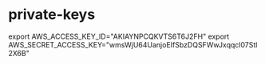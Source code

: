 # private-keys

export AWS_ACCESS_KEY_ID="AKIAYNPCQKVTS6T6J2FH"
export AWS_SECRET_ACCESS_KEY="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"
